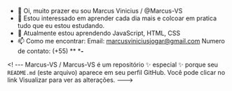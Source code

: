 - 👋 Oi, muito prazer eu sou Marcus Vinicius / @Marcus-VS
- 👀 Estou interessado em aprender cada dia mais e colcoar em pratica tudo que eu estou estudando.
- 🌱 Atualmente estou aprendendo JavaScript, HTML, CSS
- 📫 Como me encontrar:
Email: marcusviniciusjogar@gmail.com
Numero de contato: (+55) ** *****-****

<! ---
Marcus-VS / Marcus-VS é um repositório ✨ especial ✨ porque seu `README.md` (este arquivo) aparece em seu perfil GitHub.
Você pode clicar no link Visualizar para ver as alterações.
--->
